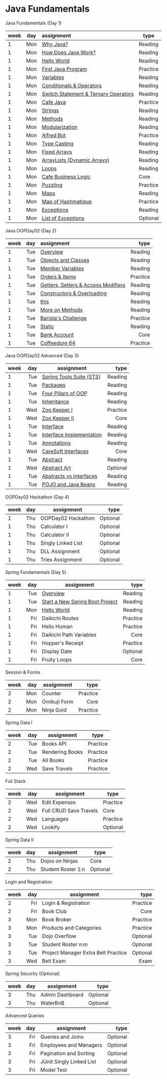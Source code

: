 # Java Fundamentals

Java Fundamentals (Day 1)

| week | day | assignment                                                                                                | type     |
|------|-----|:----------------------------------------------------------------------------------------------------------|----------|
| 1    | Mon | [Why Java?](src/FundamentalsDay01/Reading/WhyJava/README.md)                                              | Reading  |
| 1    | Mon | [How Does Java Work?](src/FundamentalsDay01/Reading/HowDoesJavaWork/README.md)                            | Reading  |
| 1    | Mon | [Hello World](src/FundamentalsDay01/Reading/HelloWorld/Test.java)                                         | Reading  |
| 1    | Mon | [First Java Program](src/FundamentalsDay01/Assignments/FirstJavaProgram/README.md)                        | Practice |
| 1    | Mon | [Variables](src/FundamentalsDay01/Reading/Variables/Variables.java)                                       | Reading  |
| 1    | Mon | [Conditionals & Operators](src/FundamentalsDay01/Reading/ConditionalsAndOperators/README.md)              | Reading  |
| 1    | Mon | [Switch Statement & Ternary Operators](src/FundamentalsDay01/Reading/SwitchAndTernaryOperators/README.md) | Reading  |
| 1    | Mon | [Cafe Java](src/FundamentalsDay01/Assignments/CafeJava/README.md)                                         | Practice |
| 1    | Mon | [Strings](src/FundamentalsDay01/Reading/Strings/Strings.java)                                             | Reading  |
| 1    | Mon | [Methods](src/FundamentalsDay01/Reading/Methods/Methods.java)                                             | Reading  |
| 1    | Mon | [Modularization](src/FundamentalsDay01/Reading/Modularization/README.md)                                  | Reading  |
| 1    | Mon | [Alfred Bot](src/FundamentalsDay01/Assignments/AlfredBot/README.md)                                       | Practice |
| 1    | Mon | [Type Casting](src/FundamentalsDay01/Reading/TypeCasting/README.md)                                       | Reading  |
| 1    | Mon | [Fixed Arrays](src/FundamentalsDay01/Reading/FixedArrays/README.md)                                       | Reading  |
| 1    | Mon | [ArrayLists (Dynamic Arrays)](src/FundamentalsDay01/Reading/ArrayLists/README.md)                         | Reading  |
| 1    | Mon | [Loops](src/FundamentalsDay01/Reading/Loops/Loops.java)                                                   | Reading  |
| 1    | Mon | [Cafe Business Logic](src/FundamentalsDay01/Assignments/CafeBusinessLogic/README.md)	                     | Core     |
| 1    | Mon | [Puzzling](src/FundamentalsDay01/Assignments/Puzzling/README.md)                                          | Practice |
| 1    | Mon | [Maps](src/FundamentalsDay01/Reading/Maps/Maps.java)                                                      | Reading  |
| 1    | Mon | [Map of Hashmatique](src/FundamentalsDay01/Assignments/MapOfHashmatique/README.md)	                       | Practice |
| 1    | Mon | [Exceptions](src/FundamentalsDay01/Reading/Exceptions/Exceptions.java)                                    | Reading  |
| 1    | Mon | [List of Exceptions](src/FundamentalsDay01/Assignments/ListOfExceptions/README.md)                        | Optional |

Java OOPDay02 (Day 2)

| week | day | assignment                                                                                             |     type |
|------|----:|:-------------------------------------------------------------------------------------------------------|---------:|
| 1    | Tue | [Overview](src/OOPDay02/Reading/Overview/README.md)                                                    |  Reading |
| 1    | Tue | [Objects and Classes](src/OOPDay02/Reading/ObjectsAndClasses/README.md)                                |  Reading |
| 1    | Tue | [Member Variables](src/OOPDay02/Reading/MemberVariables/README.md)                                     |  Reading |
| 1    | Tue | [Orders & Items](src/OOPDay02/Assignments/OrdersAndItems/README.md)	                                   | Practice |
| 1    | Tue | [Getters, Setters & Access Modifiers](src/OOPDay02/Reading/GettersSettersAndAccessModifiers/README.md) |  Reading |
| 1    | Tue | [Constructors & Overloading](src/OOPDay02/Reading/ConstructorsAndOverloading/README.md)                |  Reading |
| 1    | Tue | [this](src/OOPDay02/Reading/this/README.md)                                                            |  Reading |
| 1    | Tue | [More on Methods](src/OOPDay02/Reading/MoreOnMethods/README.md)                                        |  Reading |
| 1    | Tue | [Barista's Challenge](src/OOPDay02/Assignments/BaristasChallenge/README.md)	                           | Practice |
| 1    | Tue | [Static](src/OOPDay02/Reading/Static/README.md)                                                        |  Reading |
| 1    | Tue | [Bank Account](src/OOPDay02/Assignments/BaristasChallenge/README.md)	                                  |     Core |
| 1    | Tue | [Coffeedore 64](src/OOPDay02/Assignments/Coffeedore64/README.md)	                                      | Practice |

Java OOPDay02 Advanced  (Day 3)

| week | day | assignment                                                                                 |     type |
|------|----:|--------------------------------------------------------------------------------------------|---------:|
| 1    | Tue | [Spring Tools Suite (STS)](src/AdvancedOOPDay03/Reading/SpringToolsSuite/README.md)        |  Reading |
| 1    | Tue | [Packages](src/AdvancedOOPDay03/Reading/Packages/README.md)                                |  Reading |
| 1    | Tue | [Four Pillars of OOP](src/AdvancedOOPDay03/Reading/FourPillarsofOOP/README.md)             |  Reading |
| 1    | Tue | [Inheritance](src/AdvancedOOPDay03/Reading/Inheritance/README.md)                          |  Reading |
| 1    | Wed | [Zoo Keeper I](src/AdvancedOOPDay03/Assignments/ZooKeeperI/README.md)	                     | Practice |
| 1    | Wed | [Zoo Keeper II](src/AdvancedOOPDay03/Assignments/ZooKeeperII/README.md)	                   |     Core |
| 1    | Tue | [Interface](src/AdvancedOOPDay03/Reading/Interface/README.md)                              |  Reading |
| 1    | Tue | [Interface Implementation](src/AdvancedOOPDay03/Reading/InterfaceImplementation/README.md) |  Reading |
| 1    | Tue | [Annotations](src/AdvancedOOPDay03/Reading/Annotations/README.md)                          |  Reading |
| 1    | Wed | [CareSoft Interfaces](src/AdvancedOOPDay03/Assignments/CareSoftInterfaces/README.md)	      |     Core |
| 1    | Tue | [Abstract](src/AdvancedOOPDay03/Reading/Abstract/README.md)                                |  Reading |
| 1    | Wed | [Abstract Art](src/AdvancedOOPDay03/Assignments/AbstractArt/README.md) 	                   | Optional |
| 1    | Tue | [Abstracts vs Interfaces](src/AdvancedOOPDay03/Reading/AbstractsVsInterfaces/README.md)    |  Reading |
| 1    | Tue | [POJO and Java Beans](src/AdvancedOOPDay03/Reading/POJOAndJavaBeans/README.md)             |  Reading |

OOPDay02 Hackathon (Day 4)

| week | day | assignment          |     type |
|------|----:|---------------------|---------:|
| 1    | Thu | OOPDay02 Hackathon	 | Optional |
| 1    | Thu | Calculator I        | Optional |
| 1    | Thu | Calculator II 	     | Optional |
| 1    | Thu | Singly Linked List	 | Optional |
| 1    | Thu | DLL Assignment	     | Optional |
| 1    | Thu | Tries Assignment 	  | Optional |

Spring Fundamentals (Day 5)

| week | day | assignment                                                                                                  |     type |
|------|----:|-------------------------------------------------------------------------------------------------------------|---------:|
| 1    | Tue | [Overview](src/SpringFundamentalsDay05/Reading/Overview/README.md)                                          |  Reading |
| 1    | Tue | [Start a New Spring Boot Project](src/SpringFundamentalsDay05/Reading/StartANewSpringBootProject/README.md) |  Reading |
| 1    | Mon | [Hello World](src/SpringFundamentalsDay05/Reading/HelloWorld/README.md)                                     | Reading  |
| 1    | Fri | Daikichi Routes	                                                                                            | Practice |
| 1    | Fri | Hello Human	                                                                                                | Practice |
| 1    | Fri | Daikichi Path Variables	                                                                                    |     Core |
| 1    | Fri | Hopper's Receipt	                                                                                           | Practice |
| 1    | Fri | 	Display Date	                                                                                              | Optional |
| 1    | Fri | 	Fruity Loops	                                                                                              |     Core |

Session & Forms

| week | day | assignment   |     type |
|------|----:|--------------|---------:|
| 2    | Mon | Counter	     | Practice |
| 2    | Mon | Omikuji Form |     Core |
| 2    | Mon | Ninja Gold	  | Practice |

Spring Data I

| week | day | assignment        | type     |
|------|----:|-------------------|----------|
| 2    | Tue | 	Books API	       | Practice |
| 2    | Tue | 	Rendering Books	 | Practice |
| 2    | Tue | All Books	        | Practice |
| 2    | Wed | 	Save Travels	    | Practice |

Full Stack

| week | day | assignment              | type     |
|------|----:|-------------------------|----------|
| 2    | Wed | Edit Expenses	          | Practice |
| 2    | Wed | Full CRUD Save Travels	 | Core     |
| 2    | Wed | Languages	              | Practice |
| 2    | Wed | Lookify	                | Optional |

Spring Data II

| week | day | assignment         | type     |
|------|----:|--------------------|----------|
| 2    | Thu | Dojos on Ninjas    | Core     |
| 2    | Thu | Student Roster 1:n | Optional |

Login and Registration

| week | day | assignment                          |     type |
|------|----:|-------------------------------------|---------:|
| 2    | Fri | Login & Registration                | Practice |
| 2    | Fri | Book Club	                          |     Core |
| 3    | Mon | Book Broker	                        | Practice |
| 3    | Mon | Products and Categories	            | Practice |
| 3    | Tue | Dojo Overflow	                      | Optional |
| 3    | Tue | Student Roster n:m	                 | Optional |
| 3    | Tue | Project Manager Extra Belt Practice | Optional |
| 3    | Wed | Belt Exam                           |     Exam |

Spring Security (Optional)

| week | day | assignment       |     type |
|------|----:|------------------|---------:|
| 3    | Thu | Admin Dashboard	 | Optional |
| 3    | Thu | WaterBnB	        | Optional |

Advanced Queries

| week | day | assignment                |     type |
|------|----:|---------------------------|---------:|
| 3    | Fri | Queries and Joins	        | Optional |
| 3    | Fri | Employees and Managers 	  | Optional |
| 3    | Fri | Pagination and Sorting	   | Optional |
| 3    | Fri | JUnit Singly Linked List	 | Optional |
| 3    | Fri | Model Test	               | Optional |